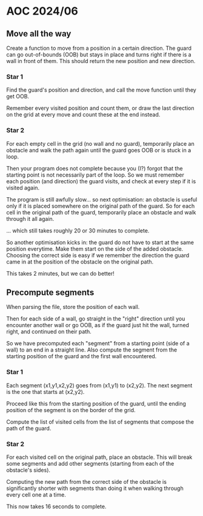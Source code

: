 # AOC 2024/06

## Move all the way

Create a function to move from a position in a certain direction.
The guard can go out-of-bounds (OOB) but stays in place and turns right if there is a wall in front of them.
This should return the new position and new direction.

### Star 1

Find the guard's position and direction, and call the move function until they get OOB.

Remember every visited position and count them,
or draw the last direction on the grid at every move and count these at the end instead.

### Star 2

For each empty cell in the grid (no wall and no guard), temporarily place an obstacle and walk the path again
until the guard goes OOB or is stuck in a loop.

Then your program does not complete because you (I?) forgot that the starting point is not necessarily part of the loop.
So we must remember each position (and direction) the guard visits, and check at every step if it is visited again.

The program is still awfully slow... so next optimisation:
an obstacle is useful only if it is placed somewhere on the original path of the guard.
So for each cell in the original path of the guard, temporarily place an obstacle and walk through it all again.

... which still takes roughly 20 or 30 minutes to complete.

So another optimisation kicks in: the guard do not have to start at the same position everytime.
Make them start on the side of the added obstacle.
Choosing the correct side is easy if we remember the direction the guard came in
at the position of the obstacle on the original path.

This takes 2 minutes, but we can do better!

## Precompute segments

When parsing the file, store the position of each wall.

Then for each side of a wall, go straight in the "right" direction until you encounter another wall or go OOB,
as if the guard just hit the wall, turned right, and continued on their path.

So we have precomputed each "segment" from a starting point (side of a wall) to an end in a straight line.
Also compute the segment from the starting position of the guard and the first wall encountered.

### Star 1

Each segment (x1,y1,x2,y2) goes from (x1,y1) to (x2,y2).
The next segment is the one that starts at (x2,y2).

Proceed like this from the starting position of the guard,
until the ending position of the segment is on the border of the grid.

Compute the list of visited cells from the list of segments that compose the path of the guard.

### Star 2

For each visited cell on the original path, place an obstacle.
This will break some segments and add other segments (starting from each of the obstacle's sides).

Computing the new path from the correct side of the obstacle is significantly shorter with segments
than doing it when walking through every cell one at a time.

This now takes 16 seconds to complete.

